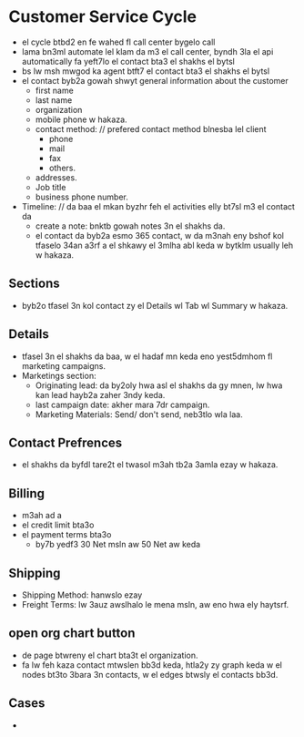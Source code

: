 # Customer Service Cycle
* el cycle btbd2 en fe wahed fl call center bygelo call
* lama bn3ml automate lel klam da m3 el call center, byndh 3la el api automatically fa yeft7lo el contact bta3 el shakhs el bytsl
* bs lw msh mwgod ka agent btft7 el contact bta3 el shakhs el bytsl
* el contact byb2a gowah shwyt general information about the customer
  * first name
  * last name
  * organization
  * mobile phone w hakaza.
  * contact method: // prefered contact method blnesba lel client
    * phone
    * mail
    * fax 
    * others.
  * addresses. 
  * Job title
  * business phone number. 
* Timeline: // da baa el mkan byzhr feh el activities elly bt7sl m3 el contact da
  * create a note: bnktb gowah notes 3n el shakhs da. 
  * el contact da byb2a esmo 365 contact, w da m3nah eny bshof kol tfaselo 34an a3rf a el shkawy el 3mlha abl keda w bytklm usually leh w hakaza. 

## Sections
 * byb2o tfasel 3n kol contact zy el Details wl Tab wl Summary w hakaza. 

## Details
* tfasel 3n el shakhs da baa, w el hadaf mn keda eno yest5dmhom fl marketing campaigns. 
*  Marketings section:
   *  Originating lead: da by2oly hwa asl el shakhs da gy mnen, lw hwa kan lead hayb2a zaher 3ndy keda.
   *  last campaign date: akher mara 7dr campaign. 
   *  Marketing Materials: Send/ don't send, neb3tlo wla laa. 

## Contact Prefrences
* el shakhs da byfdl tare2t el twasol m3ah tb2a 3amla ezay w hakaza.

## Billing
* m3ah ad a 
* el credit limit bta3o
* el payment terms bta3o
  * by7b yedf3 30 Net msln aw 50 Net aw keda

## Shipping
* Shipping Method: hanwslo ezay
* Freight Terms: lw 3auz awslhalo le mena msln, aw eno hwa ely haytsrf.



## open org chart button
* de page btwreny el chart bta3t el organization. 
* fa lw feh kaza contact mtwslen bb3d keda, htla2y zy graph keda w el nodes bt3to 3bara 3n contacts, w el edges btwsly el contacts bb3d. 

## Cases 
* 